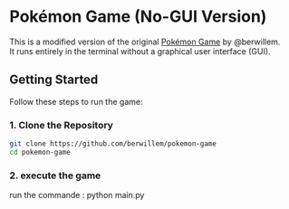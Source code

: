 # Pokémon Game (No-GUI Version)

This is a modified version of the original [Pokémon Game](https://github.com/berwillem/pokemon-game) by @berwillem.  
It runs entirely in the terminal without a graphical user interface (GUI).

## Getting Started

Follow these steps to run the game:

### 1. Clone the Repository

```bash
git clone https://github.com/berwillem/pokemon-game
cd pokemon-game
```

### 2. execute the game

run the commande : python main.py
